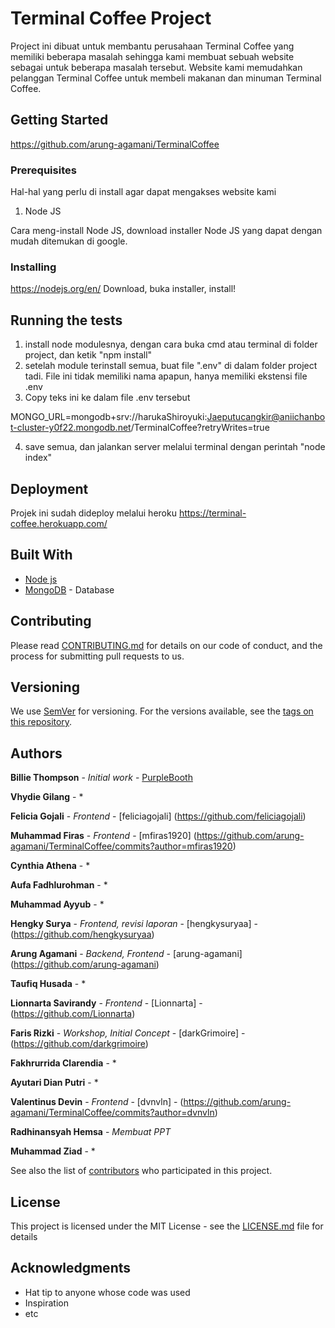 # Terminal Coffee Project

Project ini dibuat untuk membantu perusahaan Terminal Coffee yang memiliki beberapa masalah sehingga kami membuat sebuah website sebagai untuk beberapa masalah tersebut. Website kami memudahkan pelanggan Terminal Coffee untuk membeli makanan dan minuman Terminal Coffee.

## Getting Started

https://github.com/arung-agamani/TerminalCoffee

### Prerequisites

Hal-hal yang perlu di install agar dapat mengakses website kami
1. Node JS

Cara meng-install Node JS, download installer Node JS yang dapat dengan mudah ditemukan di google.

### Installing
https://nodejs.org/en/
Download, buka installer, install!

## Running the tests
1. install node modulesnya, dengan cara buka cmd atau terminal di folder project, dan ketik "npm install"
2. setelah module terinstall semua, buat file ".env" di dalam folder project tadi. File ini tidak memiliki nama apapun, hanya memiliki ekstensi file .env
3. Copy teks ini ke dalam file .env tersebut 

MONGO_URL=mongodb+srv://harukaShiroyuki:Jaeputucangkir@aniichanbot-cluster-y0f22.mongodb.net/TerminalCoffee?retryWrites=true

4. save semua, dan jalankan server melalui terminal dengan perintah "node index"


## Deployment

Projek ini sudah dideploy melalui heroku 
https://terminal-coffee.herokuapp.com/
## Built With

* [Node js](https://nodejs.org/en/) 
* [MongoDB](https://www.mongodb.com) - Database

## Contributing

Please read [CONTRIBUTING.md](https://gist.github.com/PurpleBooth/b24679402957c63ec426) for details on our code of conduct, and the process for submitting pull requests to us.

## Versioning

We use [SemVer](http://semver.org/) for versioning. For the versions available, see the [tags on this repository](https://github.com/your/project/tags). 

## Authors

 **Billie Thompson** - *Initial work* - [PurpleBooth](https://github.com/PurpleBooth)
 
**Vhydie Gilang** - *

**Felicia Gojali** - *Frontend* - [feliciagojali] (https://github.com/feliciagojali)

**Muhammad Firas** - *Frontend* - [mfiras1920] (https://github.com/arung-agamani/TerminalCoffee/commits?author=mfiras1920)

**Cynthia Athena** - *

**Aufa Fadhlurohman** - *

**Muhammad Ayyub** - *

**Hengky Surya** - *Frontend, revisi laporan* - [hengkysuryaa] - (https://github.com/hengkysuryaa)

**Arung Agamani** - *Backend, Frontend* - [arung-agamani] (https://github.com/arung-agamani) 

**Taufiq Husada** - *

**Lionnarta Savirandy** - *Frontend* - [Lionnarta] - (https://github.com/Lionnarta)

**Faris Rizki** - *Workshop, Initial Concept* - [darkGrimoire] - (https://github.com/darkgrimoire)

**Fakhrurrida Clarendia** - *

**Ayutari Dian Putri** - *

**Valentinus Devin** - *Frontend* - [dvnvln] - (https://github.com/arung-agamani/TerminalCoffee/commits?author=dvnvln)

**Radhinansyah Hemsa** - *Membuat PPT*

**Muhammad Ziad** - *

See also the list of [contributors](https://github.com/arung-agamani/TerminalCoffee/contributors) who participated in this project.

## License

This project is licensed under the MIT License - see the [LICENSE.md](LICENSE.md) file for details

## Acknowledgments

* Hat tip to anyone whose code was used
* Inspiration
* etc


